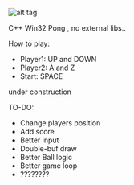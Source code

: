 ![alt tag](http://i.imgur.com/TF802CR.png)

C++ Win32 Pong , no external libs..

How to play:

* Player1: UP and DOWN
* Player2: A and Z
* Start: SPACE

under construction

TO-DO:
* Change players position
* Add score
* Better input
* Double-buf draw
* Better Ball logic
* Better game loop
* ????????


